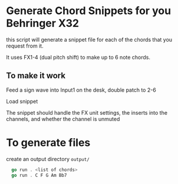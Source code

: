 # Generate Chord Snippets for you Behringer X32

this script will generate a snippet file for each of the chords that you request from it.

It uses FX1-4 (dual pitch shift) to make up to 6 note chords.

## To make it work
Feed a sign wave into Input1 on the desk, double patch to 2-6

Load snippet

The snippet should handle the FX unit settings, the inserts into the channels, and whether the channel is unmuted

# To generate files

create an output directory `output/`

```go
  go run . <list of chords>
  go run . C F G Am Bb7
```